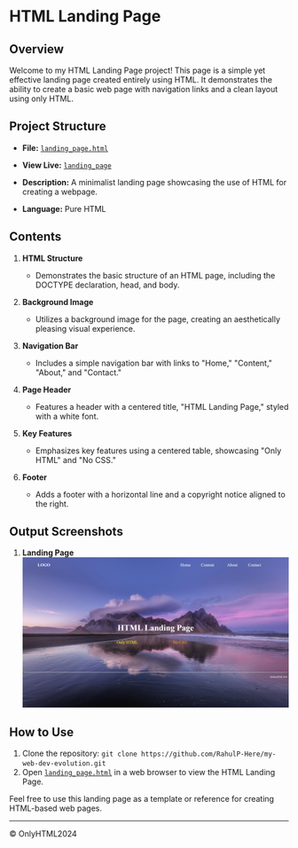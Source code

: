 # HTML Landing Page

## Overview

Welcome to my HTML Landing Page project! This page is a simple yet effective landing page created entirely using HTML. It demonstrates the ability to create a basic web page with navigation links and a clean layout using only HTML.

## Project Structure

- **File:** [`landing_page.html`](index.html)
- **View Live:** [`landing_page`](index.html)

- **Description:** A minimalist landing page showcasing the use of HTML for creating a webpage.
- **Language:** Pure HTML

## Contents

1. **HTML Structure**
   - Demonstrates the basic structure of an HTML page, including the DOCTYPE declaration, head, and body.

2. **Background Image**
   - Utilizes a background image for the page, creating an aesthetically pleasing visual experience.

3. **Navigation Bar**
   - Includes a simple navigation bar with links to "Home," "Content," "About," and "Contact."

4. **Page Header**
   - Features a header with a centered title, "HTML Landing Page," styled with a white font.

5. **Key Features**
   - Emphasizes key features using a centered table, showcasing "Only HTML" and "No CSS."

6. **Footer**
   - Adds a footer with a horizontal line and a copyright notice aligned to the right.

## Output Screenshots

1. **Landing Page**
![Landing Page](./img/output/LandingPage.png)

<!-- Add more screenshots for specific sections as needed -->

## How to Use

1. Clone the repository: `git clone https://github.com/RahulP-Here/my-web-dev-evolution.git`
2. Open [`landing_page.html`](./index.html) in a web browser to view the HTML Landing Page.

Feel free to use this landing page as a template or reference for creating HTML-based web pages.

---

&copy; OnlyHTML2024
